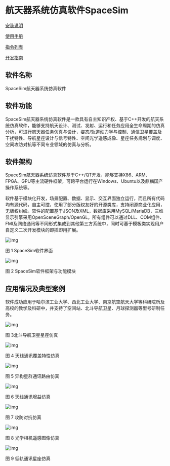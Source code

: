 
航天器系统仿真软件SpaceSim
===============================================
[安装说明](Installation) 

[使用手册](SpaceSim_userguide_example) 

[指令列表](CommandList) 

[开发指南](Develop) 


## 软件名称

SpaceSim航天器系统仿真软件

## 软件功能

SpaceSim航天器系统仿真软件是一款具有自主知识产权、基于C++开发的航天系统仿真软件，能够支持航天设计、测试、发射、运行和任务应用全生命周期的仿真分析，可进行航天器任务仿真与设计，姿态/轨道动力学与控制、通信卫星覆盖及干扰特性、导航星座设计与信号特性、空间光学遥感成像、星座任务规划与调度、空间攻防对抗等不同专业领域的仿真与分析。

## 软件架构

SpaceSim航天器系统仿真软件基于C++/QT开发，能够支持X86、ARM、FPGA、GPU等主流硬件框架，可跨平台运行在Windows、Ubuntu以及麒麟国产操作系统等。

软件基于模块化开发，场景配置、数据、显示、交互界面独立运行，而且所有代码均有源代码，自主可控，使用了部分版权友好的开源类库，支持闭源商业化应用，无版权纠纷。软件的配置基于JSON及XML，数据库采用MySQL/MariaDB，三维显示引擎采用OpenSceneGraph/OpenGL，所有组件可以通过DLL、COM组件、FMI及网络通讯等不同形式集成到其他第三方系统中，同时可基于模板类实现用户自定义二次开发模块的即插即用扩展。

![img](assets/clip_image002.png)

图 1 SpaceSim软件界面

![img](assets/clip_image004.png)

图 2 SpaceSim软件框架与功能模块

 

##  应用情况及典型案例

软件成功应用于哈尔滨工业大学、西北工业大学、南京航空航天大学等科研院所及高校的教学及科研中，并支持了空间站、北斗导航卫星、月球探测器等型号研制任务。

![img](assets/clip_image006.jpg)

图 3北斗导航卫星星座仿真

![img](assets/clip_image008.png)

图 4 天线通讯覆盖特性仿真

![img](assets/clip_image010.jpg)

图 5 异构星群通讯路由仿真

![img](assets/clip_image012.png)

图 6 天线通讯增益仿真

![img](assets/clip_image014.jpg)

图 7 攻防对抗仿真

![img](assets/clip_image016.jpg)

图 8 光学相机遥感图像仿真

![img](assets/clip_image018.jpg)

图 9 低轨通讯星座仿真

 

